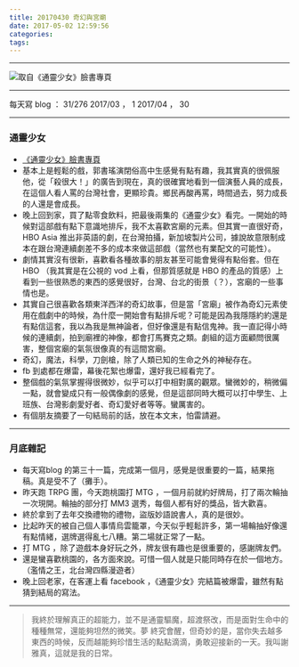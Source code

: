 ```yaml
---
title: 20170430 奇幻與宮廟
date: 2017-05-02 12:59:56
categories:
tags:
---
```


---

![取自《通靈少女》臉書專頁](https://c1.staticflickr.com/5/4177/33588623723_5b6d4c4f57.jpg)

---

每天寫 blog ： 31/276
2017/03 ， 1
2017/04 ， 30

---

### 通靈少女

- [《通靈少女》臉書專頁](https://www.facebook.com/TheTeenagePsychicHBO/)
- 基本上是輕鬆的戲，郭書瑤演閉俗高中生感覺有點有趣，我其實真的很佩服他，從「殺很大！」的廣告到現在，真的很確實地看到一個演藝人員的成長，在這個人看人罵的台灣社會，更顯珍貴。鄉民再酸再罵，時間過去，努力成長的人還是會成長。
- 晚上回到家，買了點零食飲料，把最後兩集的《通靈少女》看完。一開始的時候對這部戲有點下意識地排斥，我不太喜歡宮廟的元素。但其實一直很好奇， HBO Asia 推出非英語的劇，在台灣拍攝，新加坡製片公司，據說故意限制成本在跟台灣連續劇差不多的成本來做這部戲（當然也有業配文的可能性）。
- 劇情其實沒有很新，喜歡看各種故事的朋友甚至可能會覺得有點俗套。但在 HBO （我其實是在公視的 vod 上看，但那質感就是 HBO 的產品的質感）上看到一些很熟悉的東西的感覺很好，台灣、台北的街景（？），宮廟的一些事情也是。
- 其實自己很喜歡各類東洋西洋的奇幻故事，但是當「宮廟」被作為奇幻元素使用在戲劇中的時候，為什麼一開始會有點排斥呢？可能是因為我隱隱約約還是有點信這套，我以為我是無神論者，但好像還是有點信鬼神。我一直記得小時候的連續劇，拍到廟裡的神像，都會打馬賽克之類。劇組的這方面顧問很厲害，整個宮廟的氣氛很像真的有這間宮廟。
- 奇幻，魔法，科學，刀劍槍，除了人類已知的生命之外的神秘存在。
- fb 到處都在爆雷，幕後花絮也爆雷，還好我已經看完了。
- 整個戲的氣氛掌握得很微妙，似乎可以打中相對廣的觀眾。蠻微妙的，稍微偏一點，就會變成只有一般偶像劇的感覺，但是這部同時大概可以打中學生、上班族、台灣影劇愛好者、奇幻愛好者等等。蠻厲害的。
- 有個朋友摘要了一句結局前的話，放在本文末，怕雷請避。

---

### 月底雜記

- 每天寫blog 的第三十一篇，完成第一個月，感覺是很重要的一篇，結果拖稿。真是受不了（攤手）。
- 昨天跑 TRPG 團，今天跑桃園打 MTG ，一個月前就約好牌局，打了兩次輪抽一次現開。輪抽的部分打 MM3 選秀，每個人都有好的獎品，皆大歡喜。
- 終於拿到了去年交換禮物的禮物，盜版妙語說書人，真的是很妙。
- 比起昨天的被自己個人事情烏雲籠罩，今天似乎輕鬆許多，第一場輪抽好像還有點情緒，選牌選得亂七八糟。第二場就正常了一點。
- 打 MTG ，除了遊戲本身好玩之外，牌友很有趣也是很重要的，感謝牌友們。
- 還是蠻喜歡桃園的，各方面來說。可惜一個人就是只能同時存在於一個地方。（濫情之王，北台灣四縣漫遊者）
- 晚上回老家，在客運上看 facebook ，《通靈少女》完結篇被爆雷，雖然有點猜到結局的寫法。

---

> 我終於理解真正的超能力，並不是通靈驅魔，超渡祭改，而是面對生命中的種種無常，還能夠坦然的微笑。夢 終究會醒，但奇妙的是，當你失去越多東西的時候，反而越能夠珍惜生活的點點滴滴，勇敢迎接新的一天。我叫謝雅真，這就是我的日常。
